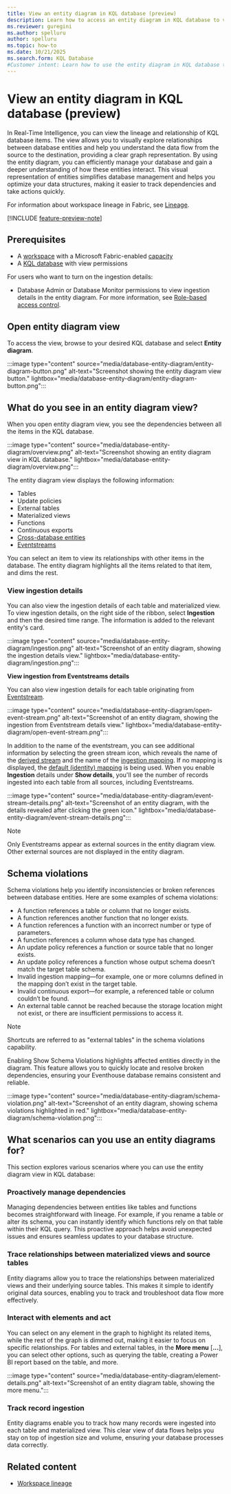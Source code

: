 ```yaml
---
title: View an entity diagram in KQL database (preview)
description: Learn how to access an entity diagram in KQL database to view the relationship between items in Real-Time Intelligence.
ms.reviewer: guregini
ms.author: spelluru
author: spelluru
ms.topic: how-to
ms.date: 10/21/2025
ms.search.form: KQL Database
#Customer intent: Learn how to use the entity diagram in KQL database to manage and optimize database relationships and dependencies.
---
```

# View an entity diagram in KQL database (preview)

In Real-Time Intelligence, you can view the lineage and relationship of KQL database items. The view allows you to visually explore relationships between database entities and help you understand the data flow from the source to the destination, providing a clear graph representation. By using the entity diagram, you can efficiently manage your database and gain a deeper understanding of how these entities interact. This visual representation of entities simplifies database management and helps you optimize your data structures, making it easier to track dependencies and take actions quickly.

For information about workspace lineage in Fabric, see [Lineage](../governance/lineage.md).

[!INCLUDE [feature-preview-note](../includes/feature-preview-note.md)]

## Prerequisites

* A [workspace](../get-started/create-workspaces.md) with a Microsoft Fabric-enabled [capacity](../enterprise/licenses.md#capacity)
* A [KQL database](create-database.md) with view permissions

For users who want to turn on the ingestion details:
* Database Admin or Database Monitor permissions to view ingestion details in the entity diagram. For more information, see [Role-based access control](/kusto/access-control/role-based-access-control?view=microsoft-fabric&preserve-view=true).

## Open entity diagram view

To access the view, browse to your desired KQL database and select **Entity diagram**.

:::image type="content" source="media/database-entity-diagram/entity-diagram-button.png" alt-text="Screenshot showing the entity diagram view button." lightbox="media/database-entity-diagram/entity-diagram-button.png":::

## What do you see in an entity diagram view?

When you open entity diagram view, you see the dependencies between all the items in the KQL database.

:::image type="content" source="media/database-entity-diagram/overview.png" alt-text="Screenshot showing an entity diagram view in KQL database." lightbox="media/database-entity-diagram/overview.png":::

The entity diagram view displays the following information:

* Tables
* Update policies
* External tables
* Materialized views
* Functions
* Continuous exports
* [Cross-database entities](/kusto/query/cross-cluster-or-database-queries?view=microsoft-fabric&preserve-view=true)
* [Eventstreams](event-streams/overview.md)

You can select an item to view its relationships with other items in the database. The entity diagram highlights all the items related to that item, and dims the rest.

### View ingestion details

You can also view the ingestion details of each table and materialized view. To view ingestion details, on the right side of the ribbon, select **Ingestion** and then the desired time range. The information is added to the relevant entity's card.

:::image type="content" source="media/database-entity-diagram/ingestion.png" alt-text="Screenshot of an entity diagram, showing the ingestion details view." lightbox="media/database-entity-diagram/ingestion.png":::

**View ingestion from Eventstreams details**

You can also view ingestion details for each table originating from [Eventstream](event-streams/overview.md).

:::image type="content" source="media/database-entity-diagram/open-event-stream.png" alt-text="Screenshot of an entity diagram, showing the ingestion from Eventstream details view." lightbox="media/database-entity-diagram/open-event-stream.png":::

In addition to the name of the eventstream, you can see additional information by selecting the green stream icon, which reveals the name of the [derived stream](event-streams/add-destination-derived-stream.md) and the name of the [ingestion mapping](/kusto/management/mappings?view=microsoft-fabric&preserve-view=true). If no mapping is displayed, the [default (identity) mapping](/kusto/management/mappings?view=microsoft-fabric#identity-mapping&preserve-view=true) is being used. When you enable **Ingestion** details under **Show details**, you'll see the number of records ingested into each table from all sources, including Eventstreams.

:::image type="content" source="media/database-entity-diagram/event-stream-details.png" alt-text="Screenshot of an entity diagram, with the details revealed after clicking the green icon." lightbox="media/database-entity-diagram/event-stream-details.png":::

>[!NOTE]
> Only Eventstreams appear as external sources in the entity diagram view. Other external sources are not displayed in the entity diagram.

## Schema violations

Schema violations help you identify inconsistencies or broken references between database entities. Here are some examples of schema violations:

* A function references a table or column that no longer exists.
* A function references another function that no longer exists.
* A function references a function with an incorrect number or type of parameters.
* A function references a column whose data type has changed.
* An update policy references a function or source table that no longer exists.
* An update policy references a function whose output schema doesn’t match the target table schema.
* Invalid ingestion mapping—for example, one or more columns defined in the mapping don’t exist in the target table.
* Invalid continuous export—for example, a referenced table or column couldn’t be found.
* An external table cannot be reached because the storage location might not exist, or there are insufficient permissions to access it.

> [!NOTE]
> Shortcuts are referred to as "external tables" in the schema violations capability.

Enabling Show Schema Violations highlights affected entities directly in the diagram. This feature allows you to quickly locate and resolve broken dependencies, ensuring your Eventhouse database remains consistent and reliable.

:::image type="content" source="media/database-entity-diagram/schema-violation.png" alt-text="Screenshot of an entity diagram, showing schema violations highlighted in red." lightbox="media/database-entity-diagram/schema-violation.png":::

## What scenarios can you use an entity diagrams for?

This section explores various scenarios where you can use the entity diagram view in KQL database:

### Proactively manage dependencies

Managing dependencies between entities like tables and functions becomes straightforward with lineage. For example, if you rename a table or alter its schema, you can instantly identify which functions rely on that table within their KQL query. This proactive approach helps avoid unexpected issues and ensures seamless updates to your database structure.

### Trace relationships between materialized views and source tables

Entity diagrams allow you to trace the relationships between materialized views and their underlying source tables. This makes it simple to identify original data sources, enabling you to track and troubleshoot data flow more effectively.

### Interact with elements and act

You can select on any element in the graph to highlight its related items, while the rest of the graph is dimmed out, making it easier to focus on specific relationships. For tables and external tables, in the **More menu** [**...**], you can select other options, such as querying the table, creating a Power BI report based on the table, and more.

:::image type="content" source="media/database-entity-diagram/element-details.png" alt-text="Screenshot of an entity diagram table, showing the more menu.":::

### Track record ingestion

Entity diagrams enable you to track how many records were ingested into each table and materialized view. This clear view of data flows helps you stay on top of ingestion size and volume, ensuring your database processes data correctly.

## Related content

* [Workspace lineage](../governance/lineage.md)
